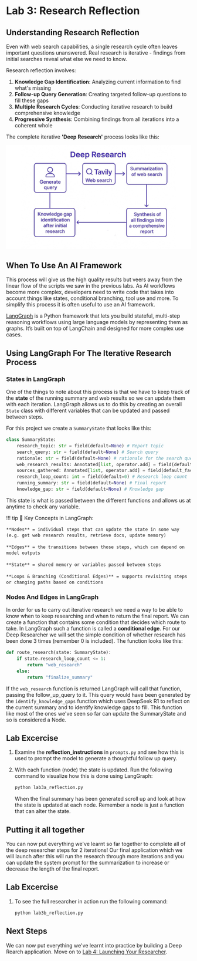 # **Lab 3: Research Reflection**

## **Understanding Research Reflection**

Even with web search capabilities, a single research cycle often leaves important questions unanswered. Real research is iterative - findings from initial searches reveal what else we need to know.

Research reflection involves:

1. **Knowledge Gap Identification**: Analyzing current information to find what's missing
2. **Follow-up Query Generation**: Creating targeted follow-up questions to fill these gaps
3. **Multiple Research Cycles**: Conducting iterative research to build comprehensive knowledge
4. **Progressive Synthesis**: Combining findings from all iterations into a coherent whole

The complete iterative **'Deep Research'** process looks like this:

![Iterative Research Process](media/deep_research_outline_image.png)

## **When To Use An AI Framework**

This process will give us the high quality results but veers away from the linear flow of the scripts we saw in the previous labs. As AI workflows become more complex, developers need to write code that takes into account things like states, conditional branching, tool use and more. To simplify this process it is often useful to use an AI framework. 

[LangGraph](https://www.langchain.com/langgraph) is a Python framework that lets you build stateful, multi-step reasoning workflows using large language models by representing them as graphs. It’s built on top of LangChain and designed for more complex use cases.

## **Using LangGraph For The Iterative Research Process**

### **States in LangGraph**

One of the things to note about this process is that we have to keep track of the **state** of the running summary and web results so we can update them with each iteration. LangGraph allows us to do this by creating an overall `State` class with different variables that can be updated and passed between steps. 

For this project we create a `SummaryState` that looks like this:


```python
class SummaryState:
    research_topic: str = field(default=None) # Report topic     
    search_query: str = field(default=None) # Search query
    rationale: str = field(default=None) # rationale for the search query
    web_research_results: Annotated[list, operator.add] = field(default_factory=list) 
    sources_gathered: Annotated[list, operator.add] = field(default_factory=list) 
    research_loop_count: int = field(default=0) # Research loop count
    running_summary: str = field(default=None) # Final report
    knowledge_gap: str = field(default=None) # Knowledge gap
```

This state is what is passed between the different functions and allows us at anytime to check any variable. 

!!! tip
    🧠 Key Concepts in LangGraph:

    **Nodes** = individual steps that can update the state in some way (e.g. get web research results, retrieve docs, update memory)

    **Edges** = the transitions between those steps, which can depend on model outputs

    **State** = shared memory or variables passed between steps

    **Loops & Branching (Conditional Edges)** = supports revisiting steps or changing paths based on conditions

### **Nodes And Edges in LangGraph**

In order for us to carry out iterative research we need a way to be able to know when to keep researching and when to return the final report. We can create a function that contains some condition that decides which route to take. In LangGraph such a function is called a **conditional edge**. For our Deep Researcher we will set the simple condition of whether research has been done 3 times (remember 0 is included). The function looks like this:

```python 
def route_research(state: SummaryState):
    if state.research_loop_count <= 1:
        return "web_research"
    else:
        return "finalize_summary" 
```

If the `web_research` function is returned LangGraph will call that function, passing the follow_up_query to it. This query would have been generated by the `identify_knowledge_gaps` function which uses DeepSeek R1 to reflect on the current summary and to identify knowledge gaps to fill. This function like most of the ones we've seen so far can update the SummaryState and so is considered a Node. 

## **Lab Excercise**

1. Examine the **reflection_instructions** in `prompts.py` and see how this is used to prompt the model to generate a thoughtful follow up query.
2. With each function (node) the state is updated. Run the following command to visualize how this is done using LangGraph:

    ```python
    python lab3a_reflection.py
    ```

    When the final summary has been generated scroll up and look at how the state is updated at each node. Remember a node is just a function that can alter the state. 

## **Putting it all together**

You can now put everything we've learnt so far together to complete all of the deep researcher steps for 2 iterations! Our final application which we will launch after this will run the research through more iterations and you can update the system prompt for the summarization to increase or decrease the length of the final report.  

## **Lab Excercise**

1. To see the full researcher in action run the following command:

    ```python
    python lab3b_reflection.py
    ```

## **Next Steps**

We can now put everything we've learnt into practice by building a Deep Rearch application. Move on to [Lab 4: Launching Your Researcher](lab-4-launch-researcher.md).